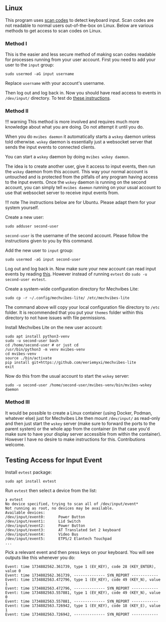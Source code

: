 ## Linux
This program uses [scan codes](https://en.wikipedia.org/wiki/Scancode) to detect
keyboard input. Scan codes are not readable to normal users out-of-the-box on
Linux. Below are various methods to get access to scan codes on Linux.

### Method I
This is the easier and less secure method of making scan codes readable for
processes running from your user account. First you need to add your user to the
`input` group:

```shell
sudo usermod -aG input username
```
Replace `username` with your account's username.

Then log out and log back in. Now you should have read access to events in
`/dev/input/` directory. To test do [these
instructions](#testing-access-for-input-event).

### Method II
!!! warning
    This method is more involved and requires much more knowledge about what
    you are doing. Do not attempt it until you do.

When you do `mvibes daemon` it automatically starts a `wskey` daemon unless told
otherwise. `wskey` daemon is essentially just a websocket server that sends the
input events to connected clients.

You can start a `wskey` daemon by doing `mvibes wskey daemon`.

The idea is to create another user, give it access to input events, then run the
`wskey` daemon from this account. This way your normal account is untouched and
is protected from the pitfalls of any program having access to the input events.
Once the `wskey` daemon is running on the second account, you can simply tell
`mvibes daemon` running on your usual account to use that websocket server to
receive input events from.

!!! note
    The instructions below are for Ubuntu. Please adapt them for your system yourself.
    
Create a new user:
```
sudo adduser second-user
```

`second-user` is the username of the second account. Please follow the
instructions given to you by this command.

Add the new user to `input` group:

```shell
sudo usermod -aG input second-user
```

Log out and log back in. Now make sure your new account can read input events by
reading [this](#testing-access-for-input-event). However instead of running
`evtest` do `sudo -u second-user evtest`.

Create a system-wide configuration directory for Mechvibes Lite:
```shell
sudo cp -r ~/.config/mechvibes-lite/ /etc/mechvibes-lite
```

The command above will copy your local configuration file directory to `/etc`
folder. It is recommended that you put your `themes` folder within this directory
to not have issues with file permissions.

Install Mechvibes Lite on the new user account:

```shell
sudo apt install python3-venv
sudo -u second-user bash
cd /home/second-user # or just cd
/usr/bin/python3 -m venv mvibes-venv
cd mvibes-venv
source ./bin/activate
pip install git+https://github.com/eeriemyxi/mechvibes-lite
exit
```

Now do this from the usual account to start the `wskey` server:

```shell
sudo -u second-user /home/second-user/mvibes-venv/bin/mvibes-wskey daemon
```

### Method III
It would be possible to create a Linux container (using Docker, Podman, whatever
else) just for Mechvibes Lite then mount `/dev/input/` as read-only and then
just start the `wskey` server (make sure to forward the ports to the parent
system) or the whole app from the container (in that case you'd make sure to
have your display server accessible from within the container). However I have
no desire to make instructions for this. Contributions welcome.

## Testing Access for Input Event
Install `evtest` package:

```
sudo apt install evtest
```

Run `evtest` then select a device from the list:
```
❯ evtest
No device specified, trying to scan all of /dev/input/event*
Not running as root, no devices may be available.
Available devices:
/dev/input/event0:      Power Button
/dev/input/event1:      Lid Switch
/dev/input/event2:      Power Button
/dev/input/event3:      AT Translated Set 2 keyboard
/dev/input/event4:      Video Bus
/dev/input/event5:      ETPS/2 Elantech Touchpad
...
```

Pick a relevant event and then press keys on your keyboard. You will see outputs
like this whenever you do:

```
Event: time 1734882562.361739, type 1 (EV_KEY), code 28 (KEY_ENTER), value 0
Event: time 1734882562.361739, -------------- SYN_REPORT ------------
Event: time 1734882563.472796, type 1 (EV_KEY), code 49 (KEY_N), value 1
Event: time 1734882563.472796, -------------- SYN_REPORT ------------
Event: time 1734882563.557881, type 1 (EV_KEY), code 49 (KEY_N), value 0
Event: time 1734882563.557881, -------------- SYN_REPORT ------------
Event: time 1734882563.726942, type 1 (EV_KEY), code 18 (KEY_E), value 1
Event: time 1734882563.726942, -------------- SYN_REPORT ------------
```
